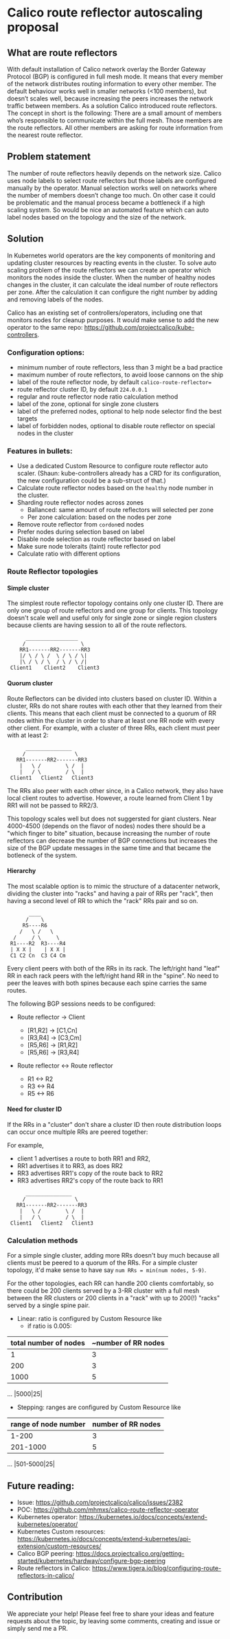 # Calico route reflector autoscaling proposal

## What are route reflectors

With default installation of Calico network overlay the Border Gateway Protocol (BGP) is configured in full mesh mode. It means that every member of the network distributes routing information to every other member. The default behaviour works well in smaller networks (<100 members), but doesn’t scales well, because increasing the peers increases the network traffic between members. As a solution Calico introduced route reflectors. The concept in short is the following:
There are a small amount of members who’s responsible to communicate within the full mesh. Those members are the route reflectors. All other members are asking for route information from the nearest route reflector.

## Problem statement

The number of route reflectors heavily depends on the network size. Calico uses node labels to select route reflectors but those labels are configured manually by the operator. Manual selection works well on networks where the number of members doesn’t change too much. On other case it could be problematic and the manual process became a bottleneck if a high scaling system. So would be nice an automated feature which can auto label nodes based on the topology and the size of the network.

## Solution

In Kubernetes world operators are the key components of monitoring and updating cluster resources by reacting events in the cluster. To solve auto scaling problem of the route reflectors we can create an operator which monitors the nodes inside the cluster. When the number of healthy nodes changes in the cluster, it can calculate the ideal number of route reflectors per zone.  After the calculation it can configure the right number by adding and removing labels of the nodes.

Calico has an existing set of controllers/operators, including one that monitors nodes for cleanup purposes.  It would make sense to add the new operator to the same repo: https://github.com/projectcalico/kube-controllers.

### Configuration options:
 * minimum number of route reflectors, less than 3 might be a bad practice
 * maximum number of route reflectors, to avoid loose cannons on the ship
 * label of the route reflector node, by default `calico-route-reflector=`
 * route reflector cluster ID, by default `224.0.0.1`
 * regular and route reflector node ratio calculation method
 * label of the zone, optional for single zone clusters
 * label of the preferred nodes, optional to help node selector find the best targets
 * label of forbidden nodes, optional to disable route reflector on special nodes in the cluster

### Features in bullets:
 * Use a dedicated Custom Resource to configure route reflector auto scaler. (Shaun: kube-controllers already has a CRD for its configuration, the new configuration could be a sub-struct of that.)
 * Calculate route reflector nodes based on the `healthy` node number in the cluster.
 * Sharding route reflector nodes across zones
   * Ballanced: same amount of route reflectors will selected per zone
   * Per zone calculation: based on the nodes per zone
 * Remove route reflector from `cordon`ed nodes
 * Prefer nodes during selection based on label
 * Disable node selection as route reflector based on label
 * Make sure node toleraits (taint) route reflector pod
 * Calculate ratio with different options
 
 ### Route Reflector topologies
 
 #### Simple cluster
 
  The simplest route reflector topology contains only one cluster ID. There are only one group of route reflectors and one group for clients. This topology doesn't scale well and useful only for single zone or single region clusters because clients are having session to all of the route reflectors.
 ```
       _________________
      /                  \
     RR1-------RR2-------RR3
     |/ \ / \ /  \ / \ / \|
     |\ / \ / \  / \ / \ /|
  Client1    Client2    Client3
 ```
 
 #### Quorum cluster
 
 Route Reflectors can be divided into clusters based on cluster ID.  Within a cluster, RRs do not share routes with each other that they learned from their clients.  This means that each client must be connected to a quorum of RR nodes within the cluster in order to share at least one RR node with every other client.  For example, with a cluster of three RRs, each client must peer with at least 2:
 ```
       _______________
      /                \
    RR1-------RR2-------RR3
     |   \ /        \ /  |
     |   / \        / \  |
  Client1   Client2   Client3
 ```
 The RRs also peer with each other since, in a Calico network, they also have local client routes to advertise.  However, a route learned from Client 1 by RR1 will not be passed to RR2/3.
 
 This topology scales well but does not suggersted for giant clusters. Near 4000-4500 (depends on the flavor of nodes) nodes there should be a "which finger to bite" situation, because increasing the number of route reflectors can decrease the number of BGP connections but increases the size of the BGP update messages in the same time and that became the botleneck of the system.
 
 #### Hierarchy
 
 The most scalable option is to mimic the structure of a datacenter network, dividing the cluster into "racks" and having a pair of RRs per "rack", then having a second level of RR to which the "rack" RRs pair and so on.

```
       ____
      /    \
     R5----R6 
    /   \ /   \
  /     / \     \
 R1----R2  R3----R4
 | X X |    | X X |
 C1 C2 Cn  C3 C4 Cm
 ```
 Every client peers with both of the RRs in its rack.  The left/right hand "leaf" RR in each rack peers with the left/right hand RR in the "spine".  No need to peer the leaves with both spines because each spine carries the same routes.
 
 The following BGP sessions needs to be configured:
 
 * Route reflector -> Client
   * [R1,R2] -> [C1,Cn]
   * [R3,R4] -> [C3,Cm]
   * [R5,R6] -> [R1,R2]
   * [R5,R6] -> [R3,R4]
  
 * Route reflector <-> Route reflector
   * R1 <-> R2
   * R3 <-> R4
   * R5 <-> R6
 
 
 #### Need for cluster ID
 
 If the RRs in a "cluster" don't share a cluster ID then route distribution loops can occur once multiple RRs are peered together:
 
 For example, 
 * client 1 advertises a route to both RR1 and RR2, 
 * RR1 advertises it to RR3, as does RR2
 * RR3 advertises RR1's copy  of the route back to RR2
 * RR3 advertises RR2's copy  of the route back to RR1
 
 ```
       _______________
      /                \
    RR1-------RR2-------RR3
     |   \ /        \ /  |
     |   / \        / \  |
  Client1   Client2   Client3
 ```
 
 
 ### Calculation methods
 
 For a simple single cluster, adding more RRs doesn't buy much because all clients must be peered to a quorum of the RRs.  For a simple cluster topology, it'd make sense to have say `num RRs = min(num nodes, 5-9)`.  
 
 For the other topologies, each RR can handle 200 clients comfortably, so there could be 200 clients served by a 3-RR cluster with a full mesh between the RR clusters or 200 clients in a "rack" with up to 200(!) "racks" served by a single spine pair.

  * Linear: ratio is configured by Custom Resource like
    * if ratio is 0.005:
    
|total number of nodes|~number of RR nodes|
|-|-|
|1|3|
|200|3|
|1000|5|
...
|5000|25|

  * Stepping: ranges are configured by Custom Resource like
 
|range of node number|number of RR nodes|
|-|-|
|1-200|3|
|201-1000|5|
...
|501-5000|25|

## Future reading:

 * Issue: https://github.com/projectcalico/calico/issues/2382
 * POC: https://github.com/mhmxs/calico-route-reflector-operator
 * Kubernetes operator: https://kubernetes.io/docs/concepts/extend-kubernetes/operator/
 * Kubernetes Custom resources: https://kubernetes.io/docs/concepts/extend-kubernetes/api-extension/custom-resources/
 * Calico BGP peering:  https://docs.projectcalico.org/getting-started/kubernetes/hardway/configure-bgp-peering
 * Route reflectors in Calico: https://www.tigera.io/blog/configuring-route-reflectors-in-calico/
      
## Contribution

We appreciate your help! Please feel free to share your ideas and feature requests about the topic, by leaving some comments, creating and issue or simply send me a PR. 
